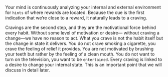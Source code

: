 Your mind is continuously analyzing your internal and external
environment for `hints` of where rewards are located. Because the cue is
the first indication that we’re close to a reward, it naturally leads to a
craving.

Cravings are the second step, and they are the motivational force
behind every habit. Without some level of motivation or desire—
without craving a change—we have no reason to act. What you crave is
not the habit itself but the change in state it delivers. You do not crave
smoking a cigarette, you crave the feeling of relief it provides. You are
not motivated by brushing your teeth but rather by the feeling of a
clean mouth. You do not want to turn on the television, you want to be
`entertained`. Every craving is linked to a desire to change your internal
state. This is an important point that we will discuss in detail later.